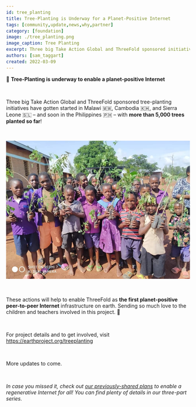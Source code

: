 ```yaml
---
id: tree_planting
title: Tree-Planting is Underway for a Planet-Positive Internet
tags: [community,update,news,why,partner]
category: [foundation]
image: ./tree_planting.png
image_caption: Tree Planting
excerpt: Three big Take Action Global and ThreeFold sponsored initiatives across three countries have resulted in 5,000 trees planted so far!
authors: [sam_taggart]
created: 2022-03-09
---
```


🌳 **Tree-Planting is underway to enable a planet-positive Internet**

<br/>

Three big Take Action Global and ThreeFold sponsored tree-planting initiatives have gotten started in Malawi 🇲🇼, Cambodia 🇰🇭, and Sierra Leone 🇸🇱 – and soon in the Philippines 🇵🇭 – with **more than 5,000 trees planted so far**!

<br/>

![Students](./students_trees.jpeg)

<br/>

These actions will help to enable ThreeFold as **the first planet-positive peer-to-peer Internet** infrastructure on earth. Sending so much love to the children and teachers involved in this project. 💚

<br/>

For project details and to get involved, visit https://earthproject.org/treeplanting

<br/>

More updates to come.

<br/>

*In case you missed it, check out [our previously-shared plans](https://forum.threefold.io/t/threefold-on-track-to-be-planet-positive/2097) to enable a regenerative Internet for all! You can find plenty of details in our three-part series.*